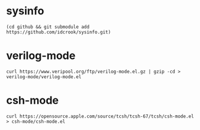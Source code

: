 sysinfo
=======

```
(cd github && git submodule add https://github.com/idcrook/sysinfo.git)
```

verilog-mode
============

```
curl https://www.veripool.org/ftp/verilog-mode.el.gz | gzip -cd > verilog-mode/verilog-mode.el
```

csh-mode
========

```
curl https://opensource.apple.com/source/tcsh/tcsh-67/tcsh/csh-mode.el > csh-mode/csh-mode.el
```
